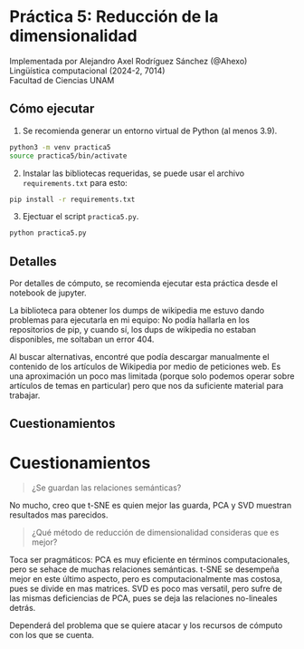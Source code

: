 # Práctica 5: Reducción de la dimensionalidad
Implementada por Alejandro Axel Rodríguez Sánchez (@Ahexo)  
Lingüística computacional (2024-2, 7014)  
Facultad de Ciencias UNAM  

## Cómo ejecutar

1. Se recomienda generar un entorno virtual de Python (al menos 3.9).
```sh
python3 -m venv practica5
source practica5/bin/activate
```

2. Instalar las bibliotecas requeridas, se puede usar el archivo `requirements.txt` para esto:
```sh
pip install -r requirements.txt
```

3. Ejectuar el script `practica5.py`.
```sh
python practica5.py
```

## Detalles

Por detalles de cómputo, se recomienda ejecutar esta práctica desde el notebook de jupyter.

La biblioteca para obtener los dumps de wikipedia me estuvo dando problemas para ejecutarla en mi equipo: No podía hallarla en los repositorios de pip, y cuando sí, los dups de wikipedia no estaban disponibles, me soltaban un error 404.

Al buscar alternativas, encontré que podía descargar manualmente el contenido de los artículos de Wikipedia por medio de peticiones web. Es una aproximación un poco mas limitada (porque solo podemos operar sobre artículos de temas en particular) pero que nos da suficiente material para trabajar.

## Cuestionamientos

# Cuestionamientos

> ¿Se guardan las relaciones semánticas?

No mucho, creo que t-SNE es quien mejor las guarda, PCA y SVD muestran resultados mas parecidos.

> ¿Qué método de reducción de dimensionalidad consideras que es mejor?

Toca ser pragmáticos: PCA es muy eficiente en términos computacionales, pero se sehace de muchas relaciones semánticas. t-SNE se desempeña mejor en este último aspecto, pero es computacionalmente mas costosa, pues se divide en mas matrices. SVD es poco mas versatil, pero sufre de las mismas deficiencias de PCA, pues se deja las relaciones no-lineales detrás.

Dependerá del problema que se quiere atacar y los recursos de cómputo con los que se cuenta.
